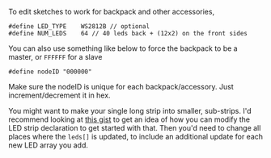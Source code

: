 To edit sketches to work for backpack and other accessories,

````
#define LED_TYPE    WS2812B // optional
#define NUM_LEDS    64 // 40 leds back + (12x2) on the front sides
````

You can also use something like below to force the backpack to be a master, or `FFFFFF` for a slave

````
#define nodeID "000000"
````

Make sure the nodeID is unique for each backpack/accessory.  Just increment/decrement it in hex.


You might want to make your single long strip into smaller, sub-strips.  I'd recommend looking at [this gist](https://gist.github.com/andre-geldenhuis/58435a7816f8b4575ea659164495b663) to get an idea of how you can modify the LED strip declaration to get started with that.  Then you'd need to change all places where the `leds[]` is updated, to include an additional update for each new LED array you add.